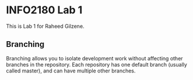 # INFO2180 Lab 1
This is Lab 1 for Raheed Gilzene.

## Branching
Branching allows you to isolate development work without
affecting other branches in the repository. Each repository
has one default branch (usually called master), and can have
multiple other branches.